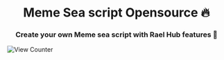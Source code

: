 <h1 align="center">Meme Sea script Opensource 🔥</h1>
<h3 align="center">Create your own Meme sea script with Rael Hub features 🗿</h3>


![View Counter](https://img.shields.io/badge/dynamic/json?label=Views&query=$.count&url=https%3A%2F%2Fapi.countapi.xyz%2Fhit%2FLaelmano24%2FMeme-Sea-Script)